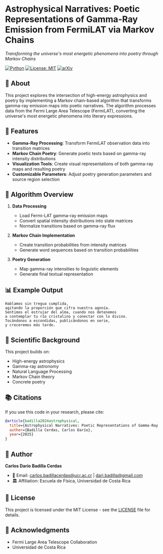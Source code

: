 # Astrophysical Narratives: Poetic Representations of Gamma-Ray Emission from FermiLAT via Markov Chains

_Transforming the universe's most energetic phenomena into poetry through Markov Chains_

[![Python](https://img.shields.io/badge/Python-3.8%2B-blue)]()
[![License: MIT](https://img.shields.io/badge/License-MIT-yellow.svg)]()
[![arXiv](https://img.shields.io/badge/arXiv-xxxx.xxxxx-red)]()

## 📝 About

This project explores the intersection of high-energy astrophysics and poetry by implementing a Markov chain-based algorithm that transforms gamma-ray emission maps into poetic narratives. The algorithm processes data from the Fermi Large Area Telescope (FermiLAT), converting the universe's most energetic phenomena into literary expressions.

## 🌟 Features

- **Gamma-Ray Processing**: Transform FermiLAT observation data into transition matrices
- **Markov Chain Poetry**: Generate poetic texts based on gamma-ray intensity distributions
- **Visualization Tools**: Create visual representations of both gamma-ray maps and resulting poetry
- **Customizable Parameters**: Adjust poetry generation parameters and source region selection

## 🎯 Algorithm Overview

1. **Data Processing**
   - Load Fermi-LAT gamma-ray emission maps
   - Convert spatial intensity distributions into state matrices
   - Normalize transitions based on gamma-ray flux

2. **Markov Chain Implementation**
   - Create transition probabilities from intensity matrices
   - Generate word sequences based on transition probabilities

3. **Poetry Generation**
   - Map gamma-ray intensities to linguistic elements
   - Generate final textual representation

## 📊 Example Output

```
Hablamos sin tregua cumplida,
agitando la proporción que cifra nuestra agonía.
Sentimos el estrujar del alma, cuando nos detenemos
a contemplar tu río cristalino y conectar con lo divino. 
Tocándonos a escondidas, publicándonos en serie,
y creceremos más tarde.

```

## 🔬 Scientific Background

This project builds on:
- High-energy astrophysics
- Gamma-ray astronomy
- Natural Language Processing
- Markov Chain theory
- Concrete poetry

## 📚 Citations

If you use this code in your research, please cite:

```bibtex
@article{badilla2024astrophysical,
  title={Astrophysical Narratives: Poetic Representations of Gamma-Ray Emission from FermiLAT via Markov Chains},
  author={Badilla Cerdas, Carlos Darío},
  year={2025}
}
```

## 👥 Author

**Carlos Darío Badilla Cerdas**
- 📧 Email: carlos.badillacerdas@ucr.ac.cr | dari.badilla@gmail.com
- 🏛️ Affiliation: Escuela de Física, Universidad de Costa Rica

## 📄 License

This project is licensed under the MIT License - see the [LICENSE](LICENSE) file for details.

## 🙏 Acknowledgments

- Fermi Large Area Telescope Collaboration
- Universidad de Costa Rica
